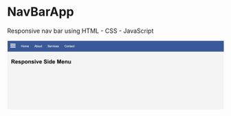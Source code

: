 # NavBarApp
Responsive nav bar using HTML - CSS - JavaScript



![alt text](https://raw.githubusercontent.com/sekharpasem/NavBarApp/master/Sample.png)
